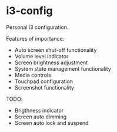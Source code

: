 # i3-config  

Personal i3 configuration. 

Features of importance:
- Auto screen shut-off functionality
- Volume level indicator
- Screen brightness adjustment
- System state management functionality
- Media controls
- Touchpad configuration
- Screenshot functionality
  
TODO:
- Brigthness indicator
- Screen auto dimming
- Screen auto lock and suspend
